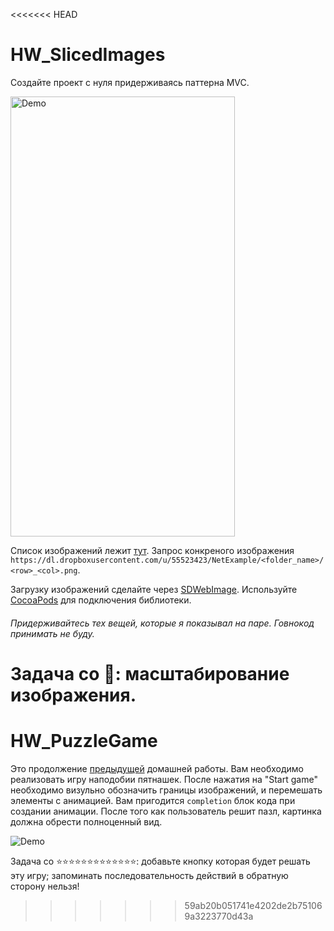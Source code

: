 <<<<<<< HEAD
# HW_SlicedImages

Создайте проект с нуля придерживаясь паттерна MVC.

<img src="https://raw.githubusercontent.com/AlexandrGraschenkov/HW_SlicedImages/master/Example.gif" alt="Demo" width="359" height="704" />

Список изображений лежит [тут](https://dl.dropboxusercontent.com/u/55523423/NetExample/ListImages.json). Запрос конкреного изображения `https://dl.dropboxusercontent.com/u/55523423/NetExample/<folder_name>/<row>_<col>.png`.

Загрузку изображений сделайте через [SDWebImage](https://raw.githubusercontent.com/AlexandrGraschenkov/HW_SlicedImages/master/Example.gif). Используйте [CocoaPods](http://cocoapods.org/) для подключения библиотеки.

###### Придерживайтесь тех вещей, которые я показывал на паре. Говнокод принимать не буду.

Задача со :star2:: масштабирование изображения.
=======
# HW_PuzzleGame

Это продолжение [предыдущей](https://github.com/AlexandrGraschenkov/HW_SlicedImages) домашней работы. Вам необходимо реализовать игру наподобии пятнашек. После нажатия на "Start game" необходимо визульно обозначить границы изображений, и перемешать элементы с анимацией. Вам пригодится `completion` блок кода при создании анимации. После того как пользователь решит пазл, картинка должна обрести полноценный вид.


<img src="https://raw.githubusercontent.com/AlexandrGraschenkov/HW_PuzzleGame/master/Example.gif" alt="Demo"  />

Задача со :star::star::star::star::star::star::star::star::star::star::star::star::star:: добавьте кнопку которая будет решать эту игру; запоминать последовательность действий в обратную сторону нельзя!
>>>>>>> 59ab20b051741e4202de2b751069a3223770d43a
